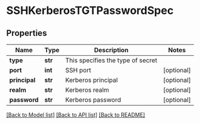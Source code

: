 # SSHKerberosTGTPasswordSpec

## Properties
Name | Type | Description | Notes
------------ | ------------- | ------------- | -------------
**type** | **str** | This specifies the type of secret | 
**port** | **int** | SSH port | [optional] 
**principal** | **str** | Kerberos principal | [optional] 
**realm** | **str** | Kerberos realm | [optional] 
**password** | **str** | Kerberos password | [optional] 

[[Back to Model list]](../README.md#documentation-for-models) [[Back to API list]](../README.md#documentation-for-api-endpoints) [[Back to README]](../README.md)

